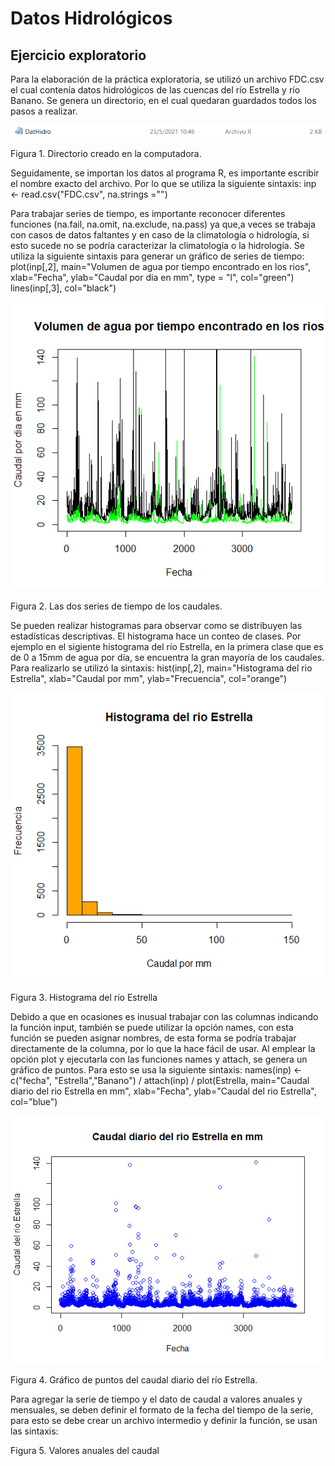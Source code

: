 # Datos Hidrológicos

## Ejercicio exploratorio

Para la elaboración de la práctica exploratoria, se utilizó un archivo FDC.csv el cual contenía datos hidrológicos de las cuencas del río Estrella y río Banano. Se genera un directorio, en el cual quedaran guardados todos los pasos a realizar.

![](Directorio.PNG)

Figura 1. Directorio creado en la computadora.

Seguidamente, se importan los datos al programa R, es importante escribir el nombre exacto del archivo. Por lo que se utiliza la siguiente sintaxis: inp <- read.csv("FDC.csv", na.strings ="")

Para trabajar series de tiempo, es importante reconocer diferentes funciones (na.fail, na.omit, na.exclude, na.pass) ya que,a veces se trabaja con casos de datos faltantes y en caso de la climatología o hidrología, si esto sucede no se podría caracterizar la climatología o la hidrología. Se utiliza la siguiente sintaxis para generar un gráfico de series de tiempo: plot(inp[,2], main="Volumen de agua por tiempo encontrado en los rios", xlab="Fecha", ylab="Caudal por dia en mm", type = "l", col="green")
lines(inp[,3], col="black")

![](Volumen.png)

Figura 2. Las dos series de tiempo de los caudales.

Se pueden realizar histogramas para observar como se distribuyen las estadísticas descriptivas. El histograma hace un conteo de clases. Por ejemplo en el sigiente histograma del río Estrella, en la primera clase que es de 0 a 15mm de agua por día, se encuentra la gran mayoría de los caudales. Para realizarlo se utilizó la sintaxis: hist(inp[,2], main="Histograma del rio Estrella", xlab="Caudal por mm", ylab="Frecuencia", col="orange")

![](Histograma.png)

Figura 3. Histograma del río Estrella

Debido a que en ocasiones es inusual trabajar con las columnas indicando la función input, también se puede utilizar la opción names, con esta función se pueden asignar nombres, de esta forma se podría trabajar directamente de la columna, por lo que la hace fácil de usar. Al emplear la opción plot y ejecutarla con las funciones names y attach, se genera un gráfico de puntos. Para esto se usa la siguiente sintaxis: 
names(inp) <- c("fecha", "Estrella","Banano") /
attach(inp) /
plot(Estrella, main="Caudal diario del rio Estrella en mm", xlab="Fecha", ylab="Caudal del rio Estrella", col="blue") 

![](grafpun.png)

Figura 4. Gráfico de puntos del caudal diario del río Estrella.

Para agregar la serie de tiempo y el dato de caudal a valores anuales y mensuales, se deben definir el formato de la fecha del tiempo de la serie, para esto se debe crear un archivo intermedio y definir la función, se usan las sintaxis: 



Figura 5. Valores anuales del caudal





